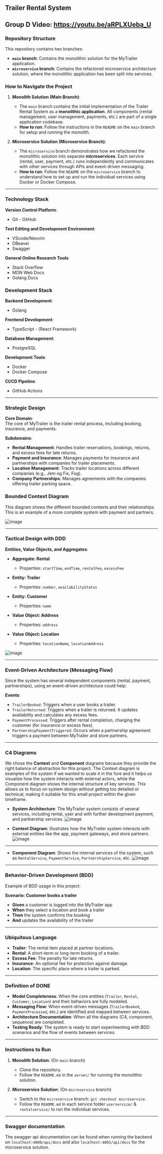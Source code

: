 ## Trailer Rental System
**Group D**
**Video: https://youtu.be/aRPLXUeba_U**
---

### Repository Structure

This repository contains two branches:
- **`main` branch**: Contains the monolithic solution for the MyTrailer application.
- **`microservice` branch**: Contains the refactored microservice architecture solution, where the monolithic application has been split into services.

### How to Navigate the Project

1. **Monolith Solution (Main Branch)**:
   - The `main` branch contains the initial implementation of the Trailer Rental System as a **monolithic application**. All components (rental management, user management, payments, etc.) are part of a single application codebase.
   - **How to run**: Follow the instructions in the `README` on the `main` branch for setup and running the monolith.

2. **Microservice Solution (Microservice Branch)**:
   - The `microservice` branch demonstrates how we refactored the monolithic solution into separate **microservices**. Each service (rental, user, payment, etc.) runs independently and communicates with other services through APIs and event-driven messaging.
   - **How to run**: Follow the `README` on the `microservice` branch to understand how to set up and run the individual services using Docker or Docker Compose.

---

### Technology Stack

**Version Control Platform**:  
- Git - GitHub

**Text Editing and Development Environment**:  
- VScode/Neovim  
- DBeaver  
- Swagger

**General Online Research Tools**:  
- Stack Overflow  
- MDN Web Docs  
- Golang Docs

### Development Stack

**Backend Development**:  
- Golang

**Frontend Development**:  
- TypeScript - (React Framework)

**Database Management**:  
- PostgreSQL

**Development Tools**:  
- Docker  
- Docker Compose

**CI/CD Pipeline**:  
- GitHub Actions

---

### Strategic Design

**Core Domain**:  
The core of MyTrailer is the trailer rental process, including booking, insurance, and payments.

**Subdomains**:
- **Rental Management**: Handles trailer reservations, bookings, returns, and excess fees for late returns.
- **Payment and Insurance**: Manages payments for insurance and partnerships with companies for trailer placements.
- **Location Management**: Tracks trailer locations across different companies (e.g., Jem og Fix, Fog).
- **Company Partnerships**: Manages agreements with the companies offering trailer parking space.

### Bounded Context Diagram
This diagram shows the different bounded contexts and their relationships. This is an example of a more complete system with payment and partners.

![image](docs/models/bcd.png)

---

### Tactical Design with DDD

**Entities, Value Objects, and Aggregates**:

- **Aggregate: Rental**
  - Properties: `startTime`, `endTime`, `rentalFee`, `excessFee`

- **Entity: Trailer**
  - Properties: `number`, `availabilityStatus`

- **Entity: Customer**
  - Properties: `name`

- **Value Object: Address**
  - Properties: `address`

- **Value Object: Location**
  - Properties: `locationName`, `locationAddress`

![image](docs/models/domain.png)

---

### Event-Driven Architecture (Messaging Flow)

Since the system has several independent components (rental, payment, partnerships), using an event-driven architecture could help:

**Events**:
- `TrailerBooked`: Triggers when a user books a trailer.
- `TrailerReturned`: Triggers when a trailer is returned. It updates availability and calculates any excess fees.
- `PaymentProcessed`: Triggers after rental completion, charging the customer (for insurance or excess fees).
- `PartnershipPaymentTriggered`: Occurs when a partnership agreement triggers a payment between MyTrailer and store partners.

---

### C4 Diagrams

We chose the **Context** and **Component** diagrams because they provide the right balance of abstraction for this project. The Context diagram is examples of the system if we wanted to scale it in the fure and it helps us visualize how the system interacts with external actors, while the Component diagram shows the internal structure of key services. This allows us to focus on system design without getting too detailed or technical, making it suitable for this small project within the given timeframe.

- **System Architecture**: The MyTrailer system consists of several services, including rental, user and with further development payment, and partnership services.
![image](docs/models/architecture_diagram.png)

- **Context Diagram**: Illustrates how the MyTrailer system interacts with external entities like the app, payment gateways, and store partners.
![image](docs/models/c4_cntx.png)

---

- **Component Diagram**: Shows the internal services of the system, such as `RentalService`, `PaymentService`, `PartnershipService`, etc.
![image](docs/models/c4_comp.png)

---

### Behavior-Driven Development (BDD)
Example of BDD usage in this project:

**Scenario: Customer books a trailer**  
- **Given** a customer is logged into the MyTrailer app  
- **When** they select a location and book a trailer  
- **Then** the system confirms the booking  
- **And** updates the availability of the trailer

---

### Ubiquitous Language

- **Trailer**: The rental item placed at partner locations.
- **Rental**: A short-term or long-term booking of a trailer.
- **Excess Fee**: The penalty for late returns.
- **Insurance**: An optional fee for protection against damage.
- **Location**: The specific place where a trailer is parked.

---

### Definition of DONE

- **Model Completeness**: When the core entities (`Trailer`, `Rental`, `Customer`, `Location`) and their behaviors are fully modeled.
- **Messaging Flow**: When event-driven messages (`TrailerBooked`, `PaymentProcessed`, etc.) are identified and mapped between services.
- **Architecture Documentation**: When all the diagrams (C4, component, sequence) are completed.
- **Testing Ready**: The system is ready to start experimenting with BDD scenarios and the flow of events between services.

---

### Instructions to Run

1. **Monolith Solution**: (On `main` branch)
   - Clone the repository.
   - Follow the `README.md` in the `server/` for running the monolithic solution.

2. **Microservice Solution**: (On `microservice` branch)
   - Switch to the `microservice` branch: `git checkout microservice`.
   - Follow the `README.md` in each service folder `userservice/` & `rentalservice/` to run the individual services.


---

### Swagger documentation

The swagger api documentation can be found when running the backend on `localhost:4000/api/docs` and also `localhost:4001/api/docs` for the microservice solution.
